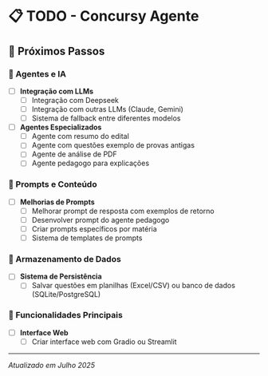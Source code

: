 # 📋 TODO - Concursy Agente

## 🚀 Próximos Passos

### 🤖 Agentes e IA
- [ ] **Integração com LLMs**
  - [ ] Integração com Deepseek
  - [ ] Integração com outras LLMs (Claude, Gemini)
  - [ ] Sistema de fallback entre diferentes modelos

- [ ] **Agentes Especializados**
  - [ ] Agente com resumo do edital
  - [ ] Agente com questões exemplo de provas antigas
  - [ ] Agente de análise de PDF
  - [ ] Agente pedagogo para explicações

### 📝 Prompts e Conteúdo
- [ ] **Melhorias de Prompts**
  - [ ] Melhorar prompt de resposta com exemplos de retorno
  - [ ] Desenvolver prompt do agente pedagogo
  - [ ] Criar prompts específicos por matéria
  - [ ] Sistema de templates de prompts

### 💾 Armazenamento de Dados
- [ ] **Sistema de Persistência**
  - [ ] Salvar questões em planilhas (Excel/CSV) ou banco de dados (SQLite/PostgreSQL)

### 🎯 Funcionalidades Principais
- [ ] **Interface Web**
  - [ ] Criar interface web com Gradio ou Streamlit

---

*Atualizado em Julho 2025*